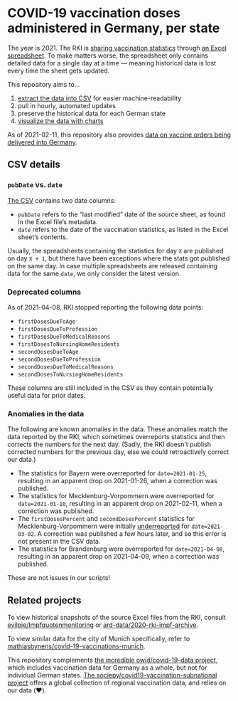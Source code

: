 # COVID-19 vaccination doses administered in Germany, per state

The year is 2021. The RKI is [sharing vaccination statistics](https://www.rki.de/DE/Content/InfAZ/N/Neuartiges_Coronavirus/Daten/Impfquoten-Tab.html) through [an Excel spreadsheet](https://www.rki.de/DE/Content/InfAZ/N/Neuartiges_Coronavirus/Daten/Impfquotenmonitoring.xlsx?__blob=publicationFile). To make matters worse, the spreadsheet only contains detailed data for a single day at a time — meaning historical data is lost every time the sheet gets updated.

This repository aims to…

1. [extract the data into CSV](https://github.com/mathiasbynens/covid-19-vaccinations-germany/blob/main/data/data.csv) for easier machine-readability
1. pull in hourly, automated updates
1. preserve the historical data for each German state
1. [visualize the data with charts](https://mathiasbynens.github.io/covid-19-vaccinations-germany/)

As of 2021-02-11, this repository also provides [data on vaccine orders being delivered into Germany](https://github.com/mathiasbynens/covid-19-vaccinations-germany/blob/main/data/deliveries.csv).

## CSV details

### `pubDate` vs. `date`

[The CSV](https://github.com/mathiasbynens/covid-19-vaccinations-germany/blob/main/data/data.csv) contains two date columns:

- `pubDate` refers to the “last modified” date of the source sheet, as found in the Excel file’s metadata.
- `date` refers to the date of the vaccination statistics, as listed in the Excel sheet’s contents.

Usually, the spreadsheets containing the statistics for day `X` are published on day `X + 1`, but there have been exceptions where the stats got published on the same day. In case multiple spreadsheets are released containing data for the same `date`, we only consider the latest version.

### Deprecated columns

As of 2021-04-08, RKI stopped reporting the following data points:

- `firstDosesDueToAge`
- `firstDosesDueToProfession`
- `firstDosesDueToMedicalReasons`
- `firstDosesToNursingHomeResidents`
- `secondDosesDueToAge`
- `secondDosesDueToProfession`
- `secondDosesDueToMedicalReasons`
- `secondDosesToNursingHomeResidents`

These columns are still included in the CSV as they contain potentially useful data for prior dates.

### Anomalies in the data

The following are known anomalies in the data. These anomalies match the data reported by the RKI, which sometimes overreports statistics and then corrects the numbers for the next day. (Sadly, the RKI doesn’t publish corrected numbers for the previous day, else we could retroactively correct our data.)

- The statistics for Bayern were overreported for `date=2021-01-25`, resulting in an apparent drop on 2021-01-26, when a correction was published.
- The statistics for Mecklenburg-Vorpommern were overreported for `date=2021-01-10`, resulting in an apparent drop on 2021-02-11, when a correction was published.
- The `firstDosesPercent` and `secondDosesPercent` statistics for Mecklenburg-Vorpommern were initially [underreported](https://github.com/mathiasbynens/covid-19-vaccinations-germany/issues/12) for `date=2021-03-02`. A correction was published a few hours later, and so this error is not present in the CSV data.
- The statistics for Brandenburg were overreported for `date=2021-04-08`, resulting in an apparent drop on 2021-04-09, when a correction was published.</p>

These are not issues in our scripts!

## Related projects

To view historical snapshots of the source Excel files from the RKI, consult [evilpie/Impfquotenmonitoring](https://github.com/evilpie/Impfquotenmonitoring) or [ard-data/2020-rki-impf-archive](https://github.com/ard-data/2020-rki-impf-archive/tree/master/data/0_original).

To view similar data for the city of Munich specifically, refer to [mathiasbynens/covid-19-vaccinations-munich](https://github.com/mathiasbynens/covid-19-vaccinations-munich).

This repository complements [the incredible owid/covid-19-data project](https://github.com/owid/covid-19-data/blob/master/public/data/vaccinations/country_data/Germany.csv), which includes vaccination data for Germany as a whole, but not for individual German states. [The sociepy/covid19-vaccination-subnational project](https://github.com/sociepy/covid19-vaccination-subnational) offers a global collection of regional vaccination data, and relies on our data (❤️).
